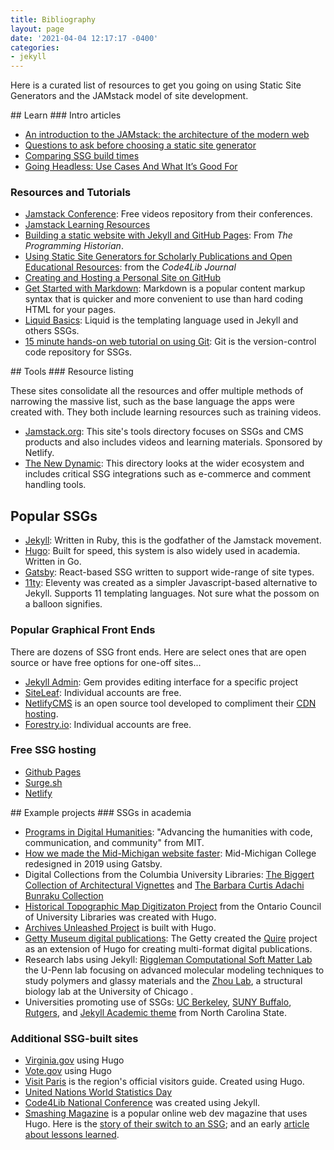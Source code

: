 ```yaml
---
title: Bibliography
layout: page
date: '2021-04-04 12:17:17 -0400'
categories:
- jekyll
---
```


Here is a curated list of resources to get you going on using Static Site Generators and the JAMstack model of site development.

<div id="learn" class="bib-section">
## Learn
### Intro articles

* [An introduction to the JAMstack: the architecture of the modern web](https://www.freecodecamp.org/news/an-introduction-to-the-jamstack-the-architecture-of-the-modern-web-c4a0d128d9ca/)
* [Questions to ask before choosing a static site generator](https://www.ample.co/blog/questions-to-ask-before-choosing-a-static-site-generator)
* [Comparing SSG build times](https://css-tricks.com/comparing-static-site-generator-build-times/)
* [Going Headless: Use Cases And What It’s Good For](https://www.smashingmagazine.com/2021/03/going-headless-use-cases/)
	
### Resources and Tutorials

* [Jamstack Conference](https://jamstackconf.com/): Free videos repository from their conferences.
* [Jamstack Learning Resources](https://jamstack.org/resources/)
* [Building a static website with Jekyll and GitHub Pages](https://programminghistorian.org/en/lessons/building-static-sites-with-jekyll-github-pages): From *The Programming Historian*.
* [Using Static Site Generators for Scholarly Publications and Open Educational Resources](https://journal.code4lib.org/articles/13861): from the *Code4Lib Journal*
* [Creating and Hosting a Personal Site on GitHub](http://jmcglone.com/guides/github-pages/)
* [Get Started with Markdown](https://www.markdownguide.org/getting-started/): Markdown is a popular content markup syntax that is quicker and more convenient to use than hard coding HTML for your pages.
* [Liquid Basics](https://shopify.dev/docs/themes/liquid/reference/basics): Liquid is the templating language used in Jekyll and others SSGs.
* [15 minute hands-on web tutorial on using Git](https://try.github.io/levels/1/challenges/1): Git is the version-control code repository for SSGs.
</div>

<div id="tools" class="bib-section">
## Tools
### Resource listing

These sites consolidate all the resources and offer multiple methods of narrowing the massive list, such as the base language the apps were created with. They both include learning resources such as training videos.

* [Jamstack.org](https://jamstack.org/):  This site's tools directory focuses on SSGs and CMS products and also includes videos and learning materials. Sponsored by Netlify.
* [The New Dynamic](https://www.tnd.dev/): This directory looks at the wider ecosystem and includes critical SSG integrations such as e-commerce and comment handling tools.

## Popular SSGs

* [Jekyll](https://jekyllrb.com/): Written in Ruby, this is the godfather of the Jamstack movement.
* [Hugo](https://gohugo.io/): Built for speed, this system is also widely used in academia. Written in Go.
* [Gatsby](https://www.gatsbyjs.com/): React-based SSG written to support wide-range of site types.
* [11ty](https://www.11ty.dev/): Eleventy was created as a simpler Javascript-based alternative to Jekyll. Supports 11 templating languages. Not sure what the possom on a balloon signifies.

### Popular Graphical Front Ends

There are dozens of SSG front ends. Here are select ones that are open source or have free options for one-off sites...

* [Jekyll Admin](https://jekyll.github.io/jekyll-admin/): Gem provides editing interface for a specific project
* [SiteLeaf](https://www.siteleaf.com/): Individual accounts are free.
* [NetlifyCMS](https://www.netlifycms.org/) is an open source tool developed to compliment their [CDN hosting](https://www.netlify.com/).
* [Forestry.io](https://forestry.io): Individual accounts are free.

### Free SSG hosting
* [Github Pages](https://pages.github.com/)
* [Surge.sh](https://surge.sh/)
* [Netlify](https://netlify.com)
</div>
	
<div id="examples" class="bib-section">
## Example projects
### SSGs in academia

* [Programs in Digital Humanities](https://digitalhumanities.mit.edu/): "Advancing the humanities with code, communication, and community" from MIT.
* [How we made the Mid-Michigan website faster](https://www.midmich.edu/community/about-mmcc/college-governance/board-trustees/midmonth/midmonth-2019/midmonth-march-2019/how-we-made-mid-web-site-front-page-faster): Mid-Michigan College redesigned in 2019 using Gatsby.
* Digital Collections from the Columbia University Libraries: [The Biggert Collection of Architectural Vignettes](https://dlc.library.columbia.edu/biggert/) and [The Barbara Curtis Adachi Bunraku Collection](https://bunraku.library.columbia.edu/)
* [Historical Topographic Map Digitizaton Project](https://ocul.on.ca/topomaps/) from the Ontario Council of University Libraries was created with Hugo.
* [Archives Unleashed Project](https://archivesunleashed.org/) is built with Hugo.
* [Getty Museum digital publications](https://www.getty.edu/publications/digital/index.html): The Getty created the [Quire](https://www.getty.edu/publications/digital/platforms-tools.html) project as an extension of Hugo for creating multi-format digital publications.
* Research labs using Jekyll: [Riggleman Computational Soft Matter Lab](http://rrgroup.seas.upenn.edu/) the U-Penn lab focusing on advanced molecular modeling techniques to study polymers and glassy materials and the [Zhou Lab](https://zhaolab.uchicago.edu/), a structural biology lab at the University of Chicago .
* Universities promoting use of SSGs: [UC Berkeley](https://www.ocf.berkeley.edu/docs/services/web/jekyll/), [SUNY Buffalo](https://research.lib.buffalo.edu/dh/share), [Rutgers](https://dh.rutgers.edu/event/hugo-websites-1/), and [Jekyll Academic theme](https://ncsu-libraries.github.io/jekyll-academic-docs/) from North Carolina State.
	
### Additional SSG-built sites

* [Virginia.gov](https://www.virginia.gov/) using Hugo
* [Vote.gov](https://vote.gov/) using Hugo
* [Visit Paris](https://www.visitparisregion.com/en) is the region's official visitors guide. Created using Hugo.
* [United Nations World Statistics Day](https://worldstatisticsday.org/)
* [Code4Lib National Conference](https://2021.code4lib.org/) was created using Jekyll.
* [Smashing Magazine](https://www.smashingmagazine.com/) is a popular online web dev magazine that uses Hugo. Here is the [story of their switch to an SSG](https://www.smashingmagazine.com/2017/03/a-little-surprise-is-waiting-for-you-here/); and an early [article about lessons learned](https://www.smashingmagazine.com/2016/08/using-a-static-site-generator-at-scale-lessons-learned/).
</div>
